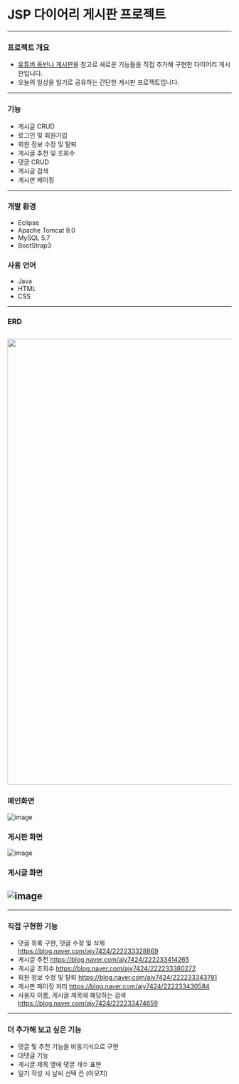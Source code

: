 # JSP 다이어리 게시판 프로젝트
---
### 프로젝트 개요
* [유튜버 동빈나 게시판](https://www.youtube.com/watch?v=wEIBDHfoMBg&list=PLRx0vPvlEmdAZv_okJzox5wj2gG_fNh_6)을 참고로 새로운 기능들을 직접 추가해 구현한 다이어리 게시판입니다.
* 오늘의 일상을 일기로 공유하는 간단한 게시판 프로젝트입니다.
---
### 기능
* 게시글 CRUD
* 로그인 및 회원가입
* 회원 정보 수정 및 탈퇴
* 게시글 추천 및 조회수
* 댓글 CRUD
* 게시글 검색
* 게시판 페이징
---
### 개발 환경
* Eclipse
* Apache Tomcat 9.0
* MySQL 5.7
* BootStrap3
### 사용 언어
* Java
* HTML
* CSS
---
### ERD
<img src="https://user-images.githubusercontent.com/76156034/107023160-96cd2600-67e9-11eb-84d4-f6722d190176.png" width="1000" height="1000"></img>
---
### 메인화면
![image](https://user-images.githubusercontent.com/76156034/107023411-f297af00-67e9-11eb-810c-19229b9d1f25.png)

### 게시판 화면
![image](https://user-images.githubusercontent.com/76156034/107024194-10b1df00-67eb-11eb-8efc-60f94d658118.png)

### 게시글 화면
![image](https://user-images.githubusercontent.com/76156034/107850938-8d773580-6e49-11eb-8561-07d271db0f33.png)
---
---
### 직접 구현한 기능
* 댓글 목록 구현, 댓글 수정 및 삭제 https://blog.naver.com/ajy7424/222233328869
* 게시글 추천 https://blog.naver.com/ajy7424/222233414265
* 게시글 조회수 https://blog.naver.com/ajy7424/222233380272
* 회원 정보 수정 및 탈퇴 https://blog.naver.com/ajy7424/222233343781
* 게시판 페이징 처리 https://blog.naver.com/ajy7424/222233430584
* 사용자 이름, 게시글 제목에 해당하는 검색 https://blog.naver.com/ajy7424/222233474659
---
### 더 추가해 보고 싶은 기능
* 댓글 및 추천 기능을 비동기식으로 구현
* 대댓글 기능
* 게시글 제목 옆에 댓글 개수 표현
* 일기 작성 시 날씨 선택 칸 (이모지)

